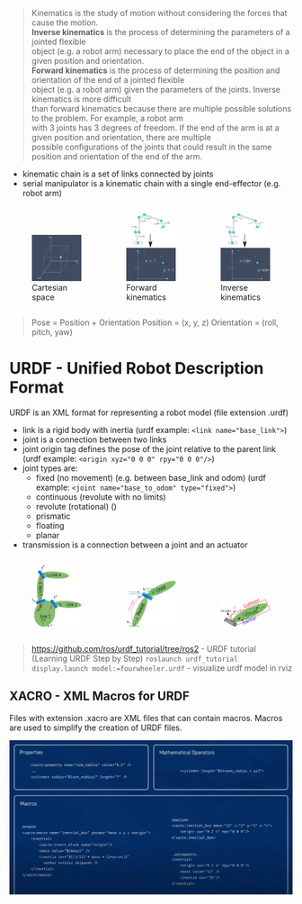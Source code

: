 > Kinematics is the study of motion without considering the forces that cause the motion.  
> **Inverse kinematics** is the process of determining the parameters of a jointed flexible  
> object (e.g. a robot arm) necessary to place the end of the object in a given position and orientation.  
> **Forward kinematics** is the process of determining the position and orientation of the end of a jointed flexible  
> object (e.g. a robot arm) given the parameters of the joints. Inverse kinematics is more difficult  
> than forward kinematics because there are multiple possible solutions to the problem. For example, a robot arm  
> with 3 joints has 3 degrees of freedom. If the end of the arm is at a given position and orientation, there are multiple  
> possible configurations of the joints that could result in the same position and orientation of the end of the arm.  

- kinematic chain is a set of links connected by joints
- serial manipulator is a kinematic chain with a single end-effector (e.g. robot arm)

<div style="display: flex; align-items: flex-end;">
  <figure>
    <img src="images/kinematics_cartesian_axes.png" alt="Cartesian space" width="300">
    <figcaption>Cartesian space</figcaption>
  </figure>
  <figure>
    <img src="images/forwardkin.png" alt="Forward kinematics" width="300">
    <figcaption>Forward kinematics</figcaption>
  </figure>
  <figure>
    <img src="images/inversekin.png" alt="Inverse kinematics" width="300">
    <figcaption>Inverse kinematics</figcaption>
  </figure>
</div>

> Pose = Position + Orientation 
> Position = (x, y, z)
> Orientation = (roll, pitch, yaw)

# URDF - Unified Robot Description Format
URDF is an XML format for representing a robot model (file extension .urdf)

- link is a rigid body with inertia (urdf example: `<link name="base_link">`)
- joint is a connection between two links
- joint origin tag defines the pose of the joint relative to the parent link (urdf example: `<origin xyz="0 0 0" rpy="0 0 0"/>`)
- joint types are:
  - fixed (no movement) (e.g. between base_link and odom) (urdf example: `<joint name="base_to_odom" type="fixed">`)
  - continuous (revolute with no limits)
  - revolute (rotational) ()
  - prismatic
  - floating
  - planar
- transmission is a connection between a joint and an actuator

<div style="display: flex; align-items: flex-end;">
  <figure>
    <img src="images/links_and_joints.png" alt="Links and joints" width="200">
  </figure>
  <figure>
    <img src="images/joint.png" alt="Joint" width="200">
  </figure>
  <figure>
    <img src="images/joint2.png" alt="Joint" width="200">
  </figure>
</div>

> https://github.com/ros/urdf_tutorial/tree/ros2 - URDF tutorial (Learning URDF Step by Step)
> `roslaunch urdf_tutorial display.launch model:=fourwheeler.urdf` - visualize urdf model in rviz

## XACRO - XML Macros for URDF
Files with extension .xacro are XML files that can contain macros. Macros are used to simplify the creation of URDF files.

<!-- ![Alt Text](images/xacro_macros.png) -->
<img src="images/xacro_macros.png" alt="Alt Text" width="1000">